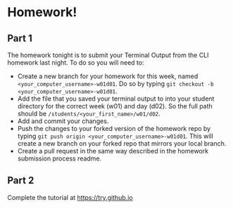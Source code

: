 # Homework!


## Part 1
The homework tonight is to submit your Terminal Output from the CLI homework last night. To do so you will need to:

- Create a new branch for your homework for this week, named `<your_computer_username>-w01d01`. Do so by typing `git checkout -b <your_computer_username>-w01d01`.
- Add the file that you saved your terminal output to into your student directory for the correct week (w01) and day (d02). So the full path should be `/students/<your_first_name>/w01/d02`.
- Add and commit your changes.
- Push the changes to your forked version of the homework repo by typing `git push origin <your_computer_username>-w01d01`. This will create a new branch on your forked repo that mirrors your local branch.
- Create a pull request in the same way described in the homework submission process readme.

## Part 2

Complete the tutorial at https://try.github.io